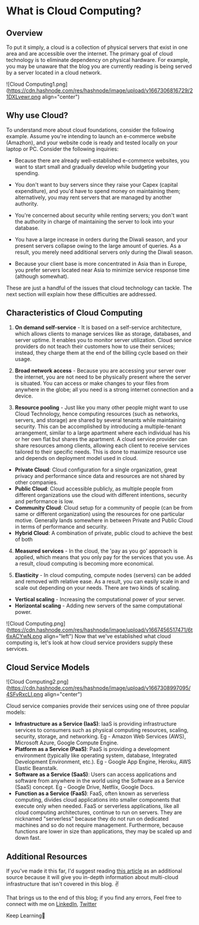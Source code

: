 # What is Cloud Computing?

## Overview

To put it simply, a cloud is a collection of physical servers that exist in one area and are accessible over the internet. The primary goal of cloud technology is to eliminate dependency on physical hardware. For example, you may be unaware that the blog you are currently reading is being served by a server located in a cloud network.

![Cloud Computing1.png](https://cdn.hashnode.com/res/hashnode/image/upload/v1667306816729/21DXLvewr.png align="center")

## Why use Cloud?
To understand more about cloud foundations, consider the following example.
Assume you're intending to launch an e-commerce website (Amazhon), and your website code is ready and tested locally on your laptop or PC.
Consider the following inquiries:


- Because there are already well-established e-commerce websites, you want to start small and gradually develop while budgeting your spending.

- You don't want to buy servers since they raise your Capex (capital expenditure), and you'd have to spend money on maintaining them; alternatively, you may rent servers that are managed by another authority.

- You're concerned about security while renting servers; you don't want the authority in charge of maintaining the server to look into your database.

- You have a large increase in orders during the Diwali season, and your present servers collapse owing to the large amount of queries. As a result, you merely need additional servers only during the Diwali season.

- Because your client base is more concentrated in Asia than in Europe, you prefer servers located near Asia to minimize service response time (although somewhat).

These are just a handful of the issues that cloud technology can tackle. The next section will explain how these difficulties are addressed.
## Characteristics of Cloud Computing

1. **On demand self-service** - It is based on a self-service architecture, which allows clients to manage services like as storage, databases, and server uptime. It enables you to monitor server utilization. Cloud service providers do not teach their customers how to use their services; instead, they charge them at the end of the billing cycle based on their usage.

2. **Broad network access** - Because you are accessing your server over the internet, you are not need to be physically present where the server is situated. You can access or make changes to your files from anywhere in the globe; all you need is a strong internet connection and a device.

3. **Resource pooling** - Just like you many other people might want to use Cloud Technology, hence computing resources (such as networks, servers, and storage) are shared by several tenants while maintaining security. This can be accomplished by introducing a multiple-tenant arrangement, similar to a large apartment where each individual has his or her own flat but shares the apartment. A cloud service provider can share resources among clients, allowing each client to receive services tailored to their specific needs. This is done to maximize resource use and depends on deployment model used in cloud.
  - **Private Cloud**: Cloud configuration for a single organization, great privacy and performance since data and resources are not shared by other companies.
  - **Public Cloud**: Cloud accessible publicly, as multiple people from different organizations use the cloud with different intentions, security and performance is low.
  - **Community Cloud**: Cloud setup for a community of people (can be from same or different organization) using the resources for one particular motive. Generally lands somewhere in between Private and Public Cloud in terms of performance and security.
  - **Hybrid Cloud**: A combination of private, public cloud to achieve the best of both


4. **Measured services** - In the cloud, the 'pay as you go' approach is applied, which means that you only pay for the services that you use. As a result, cloud computing is becoming more economical.
  
5. **Elasticity** - In cloud computing, compute nodes (servers) can be added and removed with relative ease. As a result, you can easily scale in and scale out depending on your needs. There are two kinds of scaling.
  - **Vertical scaling** - Increasing the computational power of your server.
  - **Horizontal scaling** - Adding new servers of the same computational power.

![Cloud Computing.png](https://cdn.hashnode.com/res/hashnode/image/upload/v1667456517471/6t6xACYwN.png align="left")
Now that we've established what cloud computing is, let's look at how cloud service providers supply these services.

## Cloud Service Models

![Cloud Computing2.png](https://cdn.hashnode.com/res/hashnode/image/upload/v1667308997095/4SFvRxcLI.png align="center")

Cloud service companies provide their services using one of three popular models:

- **Infrastructure as a Service (IaaS)**: IaaS is providing infrastructure services to consumers such as physical computing resources, scaling, security, storage, and networking. 
Eg - Amazon Web Services (AWS), Microsoft Azure, Google Compute Engine.
- **Platform as a Service (PaaS)**: PaaS is providing a development environment (typically like operating system, database, Integrated Development Environment, etc.). 
Eg - Google App Engine, Heroku, AWS Elastic Beanstalk.
- **Software as a Service (SaaS)**: Users can access applications and software from anywhere in the world using the Software as a Service (SaaS) concept. Eg - Google Drive, Netflix, Google Docs.
- **Function as a Service (FaaS)**: FaaS, often known as serverless computing, divides cloud applications into smaller components that execute only when needed. FaaS or serverless applications, like all cloud computing architectures, continue to run on servers. They are nicknamed "serverless" because they do not run on dedicated machines and so do not require management. Furthermore, because functions are lower in size than applications, they may be scaled up and down fast.

## Additional Resources
If you've made it this far, I'd suggest reading [this article](https://spacelift.io/blog/multi-cloud-infrastructure-strategy) as an additional source because it will give you in-depth information about multi-cloud infrastructure that isn't covered in this blog. ✌

That brings us to the end of this blog; if you find any errors, Feel free to connect with me on [LinkedIn](https://www.linkedin.com/in/kalpesh-ahire-430a42192/), [Twitter](https://twitter.com/Kalpesh_Ahire18)

Keep Learning🌱
